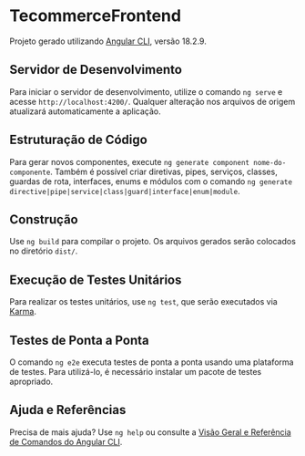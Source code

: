 # TecommerceFrontend

Projeto gerado utilizando [Angular CLI](https://github.com/angular/angular-cli), versão 18.2.9.

## Servidor de Desenvolvimento

Para iniciar o servidor de desenvolvimento, utilize o comando `ng serve` e acesse `http://localhost:4200/`. Qualquer alteração nos arquivos de origem atualizará automaticamente a aplicação.

## Estruturação de Código

Para gerar novos componentes, execute `ng generate component nome-do-componente`. Também é possível criar diretivas, pipes, serviços, classes, guardas de rota, interfaces, enums e módulos com o comando `ng generate directive|pipe|service|class|guard|interface|enum|module`.

## Construção

Use `ng build` para compilar o projeto. Os arquivos gerados serão colocados no diretório `dist/`.

## Execução de Testes Unitários

Para realizar os testes unitários, use `ng test`, que serão executados via [Karma](https://karma-runner.github.io).

## Testes de Ponta a Ponta

O comando `ng e2e` executa testes de ponta a ponta usando uma plataforma de testes. Para utilizá-lo, é necessário instalar um pacote de testes apropriado.

## Ajuda e Referências

Precisa de mais ajuda? Use `ng help` ou consulte a [Visão Geral e Referência de Comandos do Angular CLI](https://angular.dev/tools/cli).
